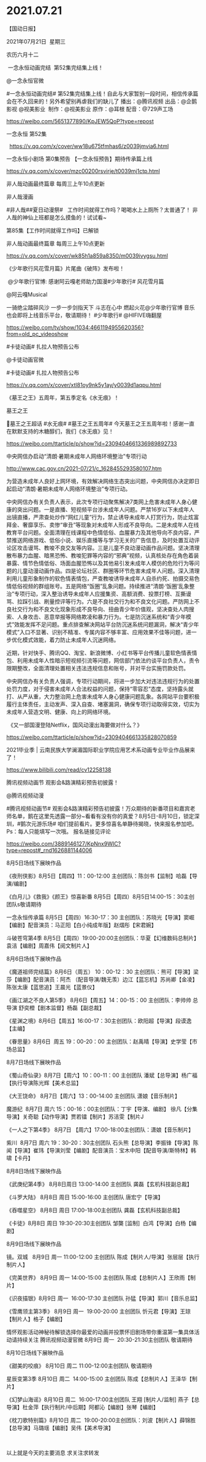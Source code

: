 ﻿#  2021.07.21
【国动日报】

2021年07月21日  星期三


农历六月十二


 一念永恒动画完结  第52集完结集上线！

@一念永恒官微                            

#一念永恒动画完结# 第52集完结集上线！自此与大家暂别一段时间，相信传承篇会在不久回来的！另外希望别再虐我们的缺儿了
播出：@腾讯视频 出品：@企鹅影视 @视美影业  制作：@视美影业 原作：@耳根 配音：@729声工场


https://weibo.com/5651377890/KpJEW5QoP?type=repost

一念永恒 第52集


  https://v.qq.com/x/cover/ww18u675tfmhas6/z0039jmvia6.html

一念永恒小剧场 第0集预告 【一念永恒预告】期待传承篇上线

https://v.qq.com/x/cover/mzc00200rsvirje/t0039mj1ctp.html

非人哉动画最终篇章 每周三上午10点更新

非人哉漫画

#非人哉##夏日动漫祭#  
工作时间就得工作吗？喝喝水上上厕所？太普通了！
非人哉的神仙上班都是怎么摸鱼的！试试看~



第85集【工作时间就得工作吗】已解锁


非人哉动画最终篇章 每周三上午10点更新 


https://v.qq.com/x/cover/wk85h1a859a8350/m0039ivygsu.html




《少年歌行风花雪月篇》片尾曲《破阵》发布啦！




 @少年歌行官博: 感谢阿云嘎老师助力国漫#少年歌行# 风花雪月篇





@阿云嘎Musical


一骑绝尘踏碎风沙
一步一步剑指天下
斗志在心中
燃起火花@少年歌行官博
音乐也会即将上线音乐平台，敬请期待！
#少年歌行# @HIFIVE嗨翻屋


https://weibo.com/tv/show/1034:4661194955620356?from=old_pc_videoshow

#卡徒动画# 扎拉人物预告公布


@卡徒动画官微   


#卡徒动画# 扎拉人物预告公布

https://v.qq.com/x/cover/xtl81oy9nk5y1ay/y0039d1aqpu.html

《墓王之王》五周年，第五季定名《水无痕》！

墓王之王               


墓王之王超话 #水无痕# #墓王之王五周年#
今天墓王之王五周年啦！感谢一直在默默支持的木糖醇们，我们《水无痕》见！

https://weibo.com/ttarticle/p/show?id=2309404661336989892733

中央网信办启动“清朗·暑期未成年人网络环境整治”专项行动

http://www.cac.gov.cn/2021-07/21/c_1628455293580107.htm

为营造未成年人良好上网环境，有效解决网络生态突出问题，中央网信办决定即日起启动“清朗·暑期未成年人网络环境整治”专项行动。

中央网信办有关负责人表示，此次专项行动聚焦解决7类网上危害未成年人身心健康的突出问题。一是直播、短视频平台涉未成年人问题。严禁16岁以下未成年人出镜直播，严肃查处炒作“网红儿童”行为，禁止诱导未成年人打赏行为，防止炫富拜金、奢靡享乐、卖惨“审丑”等现象对未成年人形成不良导向。二是未成年人在线教育平台问题。全面清理在线课程中色情低俗、血腥暴力及其他导向不良内容，严禁推送网络游戏、低俗小说、娱乐直播等与学习无关的广告信息，及时处置互动评论区攻击谩骂、教唆不良交友等内容。三是儿童不良动漫动画作品问题。坚决清理散布暴力血腥、暗黑恐怖、教唆犯罪等内容的“邪典”视频，认真核处存在角色着装暴露、情节色情低俗、场面血腥恐怖以及其他易引发未成年人模仿的危险行为等问题的儿童动漫动画作品。四是论坛社区、群圈等环节危害未成年人问题。深入清理利用儿童形象制作的软色情表情包，严查教唆诱导未成年人自杀约死、拍摄交易色情低俗视频的群组账号。五是网络“饭圈”乱象问题。持续推进“清朗·‘饭圈’乱象整治”专项行动，深入整治诱导未成年人应援集资、高额消费、投票打榜、互撕谩骂、拉踩引战、刷量控评等行为。六是不良社交行为和不良文化问题。严防网上不良社交行为和不良文化现象形成不良导向、扭曲青少年价值观，坚决查处人肉搜索、人身攻击、恶意举报等网络欺凌和暴力行为。七是防沉迷系统和“青少年模式”效能发挥不足问题。重点排查解决网站平台防沉迷系统问题漏洞，解决“青少年模式”入口不显著、识别不精准、专属内容不够丰富、应用效果不佳等问题，进一步优化模式效能，着力防止未成年人沉迷网络。

近期，针对快手、腾讯QQ、淘宝、新浪微博、小红书等平台传播儿童软色情表情包、利用未成年人性暗示短视频引流等问题，网信部门依法约谈平台负责人，责令限期整改，全面清理处置相关违法违规信息和账号，并对平台实施罚款处罚。

中央网信办有关负责人强调，专项行动期间，将进一步加大对违法违规行为的处置处罚力度，对于侵害未成年人合法权益的问题，保持“零容忍”态度，坚持露头就打、从严从重，大力整治网上危害未成年人身心健康问题乱象。各网站平台要积极履行主体责任，主动发声、深入自查、堵塞漏洞，确保专项行动取得实效，切实为未成年人营造文明、健康、向上的网络环境。


 《又一部国漫登陆Netflix，国风动漫出海要做对什么？》

https://weibo.com/ttarticle/p/show?id=2309404661335828070859

2021毕业季 | 云南民族大学澜湄国际职业学院应用艺术系动画专业毕业作品展来了！

https://www.bilibili.com/read/cv12258138


腾讯视频动画节 观影会&路演精彩预告初披露！

@腾讯视频动漫   


#腾讯视频动画节# 观影会&路演精彩预告初披露！万众期待的新番项目和嘉宾老师名单，鹅在这里先透露一部分~看看有没有你的真爱？8月5日-8月10日，锁定深圳，#鹅次元游乐场# 咱们提前看片。更多惊喜名单静待揭晓，快来报名参加吧。Ps：每人只能填写一次哦。
报名链接见评论

https://weibo.com/3889146127/KpNnx9WIC?type=repost#_rnd1626881144006

8月5日场线下展映作品

《夜刑侠影》8月5日【周四】11：00-12:00 主创团队：陈剑书【监制】哈磊【导演/编剧】

《白月儿》《救我》《颜王》惊喜新番 8月5日【周四）8月5日14:00-15：30主创团队s敬请期待


一念永恒传承篇 8月5日【周四）16:30-17：30 主创团队：苏晓光【导演】窦崛【编剧】配音演员：马正阳【白小纯成年版】赵熠彤【宋君婉】

斗破苍穹第4季 8月5日【周四）19:00-20:00主创团队：华夏【幻维数码总制片】袁洁【编剧】周嘉伟【阅文制片人】

8月6日场线下展映作品


《魔道祖师完结篇》8月6日（周五） 10：00-12：30 主创团队：熊可【导演】梁莎【编剧】配音演员：阿杰 （配音导演/魏无羡）边江【蓝忘机】苏尚卿【金凌】陈张太康【蓝思追】王晨光【蓝景仪】

《画江湖之不良人第5季》 8月6日【周五】14：00-15：00 主创团队：李帅帅 总导演 舒奕橙【剧本监督】杨磊【副总裁】

《星渊之境》8月6日【周五】16:00-17：30主创团队：欧阳超【导演】段谟逸【主编】

《眷思量》8月6日  周五 19：00-20：00 主创团队：赵禹晴【导演】史学莹【市场总监】

8月7日场线下展映作品

《蜀山奇仙录》8月7日【周六】10：00-11：00 主创团队 潘斌【总导演】杨广福【执行导演陈光辉【美术总监】

《大王饶命》 8月7日【周六】13：00-14:00 主创团队 潇娘【音乐制片】

魔游纪  8月7日 周六 15：00-16：00主创团队：丁宇【导演、编剧】 徐凡【分集导演】关奇聪【动作导演】贾若镭【制片】苏洁雯【制片J

《一人之下第4季》 8月7日 【周六】17:00-18:00主创团队：潇娘【音乐制片】

紫川  8月7日 周六 19：30-20：30主创团队 石头熊【总导演】李振锋【导演】陈闻【导演】崔玮【导演刘莹【编剧】配音演员：宝木中阳【配音导演/斯特林】韩啸【卡丹】


8月8日场线下展映作品

《武庚纪第4季》 8月8日周日 13:00-14:00 主创团队 龚磊【玄机科技副总裁】


《斗罗大陆》 8月8日 周日 15:00-16:00 主创团队 唐宏宁【导演】

《吞噬星空》 8月8日 周日 17:00-18:00主创团队 龚磊【玄机科技副总裁】

《卡徒》8月8日 周日 19:30-20:30主创团队 邹龑 [监制]  白鸿【导演】白杨【编剧】

8月9日场线下展映作品

镜。双城   8月9日 周一 11:00-12:00 主创团队 陈成【制片人/导演】张层层【执行制片人】

《完美世界》 8月9日 周一 14:00-15:00 主创团队 陈成【总制片人】王欣雨【制片】

《识夜描银》8月9日 周一  16:00-17:30 主创团队 孙猛【导演】郭川【音乐总监】

《雪鹰领主第3季》 8月9日 周一  19:00-20:00 主创团队 忻元君【导演】王琼【制片人】格子【编剧】

情怀观影活动神秘待解锁选择你最爱的动画并投票怀旧剧场带你重温第一集具体活动请持续关注 腾讯视频动漫官微 8月9日 周一  20:30-21:30主创团队 敬请期待

8月10日场线下展映作品

《甜美的咬痕》 8月10日 周二 11:00-12:00主创团队 敬请期待

星辰变第3季 8月10日 周二  14:00-15:00 主创团队 陈成【总制片人】王泽华【制片】

《幻梦山海谣》8月10日 周二  16:00-17:00主创团队 王翔 [制片人/监制] 燕子【总导演】杜金萍【执行制片/中后期】阿都沁【编剧】张琴【编剧】

《枕刀歌特别篇》8月10日 周二  19:00-20:00主创团队：刘波【制片人】薛锦胜【总导演】马璐瑶【编剧】吴伟【美术导演】

 

以上就是今天的主要消息
求关注求转发




























